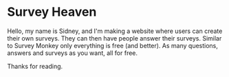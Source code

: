 # Survey Heaven

Hello, my name is Sidney, and I'm making a website where users can create their own surveys.
They can then have people answer their surveys.
Similar to Survey Monkey only everything is free (and better).
As many questions, answers and surveys as you want, all for free.

Thanks for reading.
